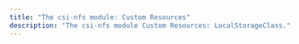 ```yaml
---
title: "The csi-nfs module: Custom Resources"
description: "The csi-nfs module Custom Resources: LocalStorageClass."
---
```

